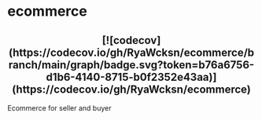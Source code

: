 # ecommerce

<h2 align="center">
[![codecov](https://codecov.io/gh/RyaWcksn/ecommerce/branch/main/graph/badge.svg?token=b76a6756-d1b6-4140-8715-b0f2352e43aa)](https://codecov.io/gh/RyaWcksn/ecommerce)
</h2>

Ecommerce for seller and buyer
